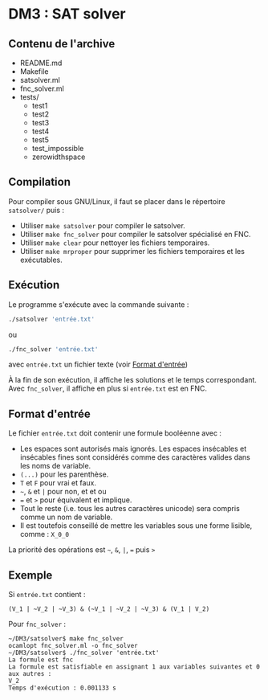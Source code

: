 # DM3 : SAT solver

## Contenu de l'archive
- README.md
- Makefile
- satsolver.ml
- fnc_solver.ml
- tests/
    + test1
    + test2
    + test3
    + test4
    + test5
    + test_impossible
    + zerowidthspace

## Compilation

Pour compiler sous GNU/Linux, il faut se placer dans le répertoire `satsolver/`
puis&nbsp;:

* Utiliser `make satsolver` pour compiler le satsolver.
* Utiliser `make fnc_solver` pour compiler le satsolver spécialisé en FNC.
* Utiliser `make clear` pour nettoyer les fichiers temporaires.
* Utiliser `make mrproper` pour supprimer les fichiers temporaires et les
  exécutables.

## Exécution

Le programme s'exécute avec la commande suivante&nbsp;:
```bash
./satsolver 'entrée.txt'
```
ou
```bash
./fnc_solver 'entrée.txt'
```
avec `entrée.txt` un fichier texte (voir [Format d'entrée](#format-dentrée))

À la fin de son exécution, il affiche les solutions et le temps correspondant.
Avec `fnc_solver`, il affiche en plus si `entrée.txt` est en FNC.

## Format d'entrée

Le fichier `entrée.txt` doit contenir une formule booléenne avec&nbsp;:

* Les espaces sont autorisés mais ignorés. Les espaces insécables et insécables
fines sont considérés comme des caractères valides dans les noms de variable.
* `(...)` pour les parenthèse.
* `T` et `F` pour vrai et faux.
* `~`, `&` et `|`  pour non, et et ou
* `=` et `>` pour équivalent et implique.
* Tout le reste (i.e. tous les autres caractères unicode) sera compris comme un
  nom de variable.
* Il est toutefois conseillé de mettre les variables sous une forme lisible,
  comme : `X_0_0`

La priorité des opérations est `~`, `&`, `|`, `=` puis `>`

## Exemple
Si `entrée.txt` contient&nbsp;:
```
(V_1 | ~V_2 | ~V_3) & (~V_1 | ~V_2 | ~V_3) & (V_1 | V_2)
```

Pour `fnc_solver`&nbsp;:
```console
~/DM3/satsolver$ make fnc_solver
ocamlopt fnc_solver.ml -o fnc_solver
~/DM3/satsolver$ ./fnc_solver 'entrée.txt'
La formule est fnc
La formule est satisfiable en assignant 1 aux variables suivantes et 0 aux autres :
V_2
Temps d'exécution : 0.001133 s
```
